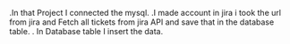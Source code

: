 .In that Project I connected the mysql.
.I made account in jira i took the url from jira and Fetch all tickets from jira API and save that in the database table.
. In Database table I insert the data.

